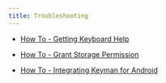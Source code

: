 ```yaml
---
title: Troubleshooting
---
```


* [How To - Getting Keyboard Help](keyboard-help)
* [How To - Grant Storage Permission](grant-storage-permission)

* [How To - Integrating Keyman for Android](integrating)
